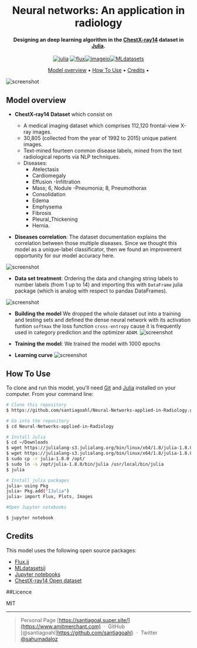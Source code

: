 
<h1 align="center">
  <br>
  <a href="https://imagineteam.com/images/Blog/0e17febd522cd9389b04ce5c00f25aec_L.jpg" width="200"></a>
  <br>
    Neural networks: An application in radiology
  <br>
</h1>

<h4 align="center">Designing an deep learning algorithm in the <a href="https://www.v7labs.com/open-datasets/chestx-ray14" target="_blank">ChestX-ray14</a> dataset in <a href="https://julialang.org/" target="_blank">Julia</a>.</h4>

<p align="center">
  <a href='https://julialang.org/' target="_blank"><img alt='julia' src='https://img.shields.io/badge/Julia-100000?style=for-the-badge&logo=julia&logoColor=3F9B0B&labelColor=CA3435&color=9955BB'/></a>
  <a href='https://fluxml.ai/Flux.jl/stable/' target="_blank"><img alt='flux' src='https://img.shields.io/badge/Flux.ij-100000?style=for-the-badge&logo=flux&logoColor=3F9B0B&labelColor=CA3435&color=3F9B0B'/></a><a href='https://juliapackages.com/p/imageio' target="_blank"><img alt='imageio' src='https://img.shields.io/badge/Imageio.ij-100000?style=for-the-badge&logo=imageio&logoColor=3F9B0B&labelColor=CA3435&color=CA3435'/></a><a href='https://juliapackages.com/p/imageio' target="_blank"><img alt='MLdatasets' src='https://img.shields.io/badge/MLdatasets.ij-100000?style=for-the-badge&logo=MLdatasets&logoColor=3F9B0B&labelColor=CA3435&color=9955BB'/></a>
</p>

<p align="center">
  <a href="#model-overview">Model overview</a> •
  <a href="#how-to-use">How To Use</a> •
  <a href="#credits">Credits</a> •
</p>

![screenshot](https://assets-global.website-files.com/5d7b77b063a9066d83e1209c/61e9d024a8f37c0c35fc7aad_ChestX-ray14-0000001144-46559e6f_9iVbS0m.jpeg)

## Model overview

* **ChestX-ray14 Dataset** which consist on
    - A medical imaging dataset which comprises 112,120 frontal-view X-ray images.
    - 30,805 (collected from the year of 1992 to 2015) unique patient images.
    - Text-mined fourteen common disease labels, mined from the text radiological reports via NLP techniques.
    - Diseases: 
        - Atelectasis
        - Cardiomegaly
        - Effusion
        -Infiltration
        - Mass; 6, Nodule
        -Pneumonia; 8, Pneumothorax
        - Consolidation
        - Edema
        - Emphysema
        - Fibrosis
        - Pleural_Thickening
        - Hernia.
        
* **Diseases correlation**: The dataset documentation explains the correlation between those multiple diseases. Since we thought this model as a unique-label classificator, then we found an improvement opportunity for our model accuracy here.

![screenshot](https://winter-anchovy-50e.notion.site/image/https%3A%2F%2Fs3-us-west-2.amazonaws.com%2Fsecure.notion-static.com%2F49590d87-92f5-40cf-96af-3ba9d5b2e9fa%2FUntitled.png?table=block&id=654aaf98-b051-42ec-ab55-d838bee88c8f&spaceId=12eea25e-0790-4a8f-aa1c-b60f93c02da2&width=1440&userId=&cache=v2)

* **Data set treatment**: Ordering the data and changing string labels to number labels (from 1 up to 14) and importing this with `DataFrame` julia package (which is analog with respect to pandas DataFrames).

![screenshot](https://winter-anchovy-50e.notion.site/image/https%3A%2F%2Fs3-us-west-2.amazonaws.com%2Fsecure.notion-static.com%2Fcf268d3d-da51-4be2-ab10-a5e6248e6785%2FUntitled.png?table=block&id=27cd59b0-fc68-436f-b64a-d93a116ebc67&spaceId=12eea25e-0790-4a8f-aa1c-b60f93c02da2&width=1760&userId=&cache=v2)
  
* **Building the model** We dropped the whole dataset out into a training and testing sets and defined the dense neural network with its activation funtion `softmax` the loss function `cross-entropy` cause it is frequently used in category prediction and the optimizer `ADAM`. 
![screenshot](https://winter-anchovy-50e.notion.site/image/https%3A%2F%2Fs3-us-west-2.amazonaws.com%2Fsecure.notion-static.com%2F9aafdcb1-a4cb-4e7b-97b5-3bfdb9c60b04%2FUntitled.png?table=block&id=635b1294-810b-465f-8bd8-64149920971d&spaceId=12eea25e-0790-4a8f-aa1c-b60f93c02da2&width=2000&userId=&cache=v2)

* **Training the model**: We trained the model with 1000 epochs
* **Learning curve**
![screenshot](https://winter-anchovy-50e.notion.site/image/https%3A%2F%2Fs3-us-west-2.amazonaws.com%2Fsecure.notion-static.com%2Fcc41aec4-27a4-42d0-93fc-eab4d7846faf%2FUntitled.png?table=block&id=65b4ed23-6a12-48aa-83a6-9c3094e06212&spaceId=12eea25e-0790-4a8f-aa1c-b60f93c02da2&width=1800&userId=&cache=v2)

## How To Use

To clone and run this model, you'll need [Git](https://git-scm.com) and [Julia](https://julialang.org/downloads/) installed on your computer. From your command line:

```bash
# Clone this repository
$ https://github.com/santiagoahl/Neural-Networks-applied-in-Radiology.git

# Go into the repository
$ cd Neural-Networks-applied-in-Radiology

# Install Julia
$ cd ~/Downloads
$ wget https://julialang-s3.julialang.org/bin/linux/x64/1.8/julia-1.8.0-linux-x86_64.tar.gz
$ wget https://julialang-s3.julialang.org/bin/linux/x64/1.8/julia-1.8.0-linux-x86_64.tar.gz
$ sudo cp -r julia-1.8.0 /opt/
$ sudo ln -s /opt/julia-1.8.0/bin/julia /usr/local/bin/julia
$ julia

# Install julia packages
julia> using Pkg 
julia> Pkg.add("IJulia")
julia> import Flux, Plots, Images

#Open Jupyter notebooks

$ jupyter notebook
```


## Credits

This model uses the following open source packages:

- [Flux.ij](https://fluxml.ai/Flux.jl/stable/)
- [MLdatasetsij](https://img.shields.io/badge/MLdatasets.ij-100000?style=for-the-badge&logo=MLdatasets&logoColor=3F9B0B&labelColor=CA3435&color=9955BB)
- [Jupyter notebooks](https://jupyter.org/)
- [ChestX-ray14 Open dataset](https://www.v7labs.com/open-datasets/chestx-ray14)


##Licence

MIT

---

> Personal Page [https://santiagoal.super.site/](https://www.amitmerchant.com) &nbsp;&middot;&nbsp;
> GitHub [@santiagoahl]https://github.com/santiagoahl) &nbsp;&middot;&nbsp;
> Twitter [@sahumadaloz](https://twitter.com/sahumadaloz)

